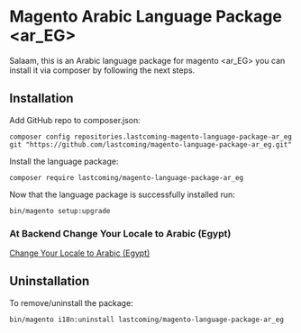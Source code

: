 # Magento Arabic Language Package <ar_EG>

Salaam, this is an Arabic language package for magento <ar_EG> you can install it via composer by following the next steps.

## Installation

Add GitHub repo to composer.json:
    
    composer config repositories.lastcoming-magento-language-package-ar_eg git "https://github.com/lastcoming/magento-language-package-ar_eg.git"

Install the language package:
    
    composer require lastcoming/magento-language-package-ar_eg

Now that the language package is successfully installed run: 
    
    bin/magento setup:upgrade

### At Backend Change Your Locale to Arabic (Egypt)

[Change Your Locale to Arabic (Egypt)](backend-locale.png)

## Uninstallation

To remove/uninstall the package:

    bin/magento i18n:uninstall lastcoming/magento-language-package-ar_eg